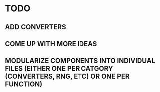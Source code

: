 # TODO
## ADD CONVERTERS
## COME UP WITH MORE IDEAS
## MODULARIZE COMPONENTS INTO INDIVIDUAL FILES (EITHER ONE PER CATGORY (CONVERTERS, RNG, ETC) OR ONE PER FUNCTION)